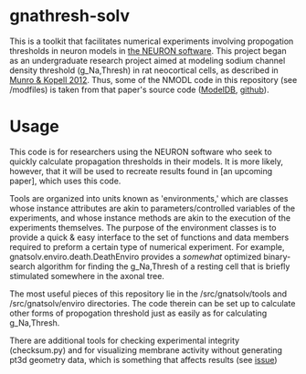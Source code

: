 # gnathresh-solv
This is a toolkit that facilitates numerical experiments involving propogation thresholds in neuron models in [the NEURON software](https://www.neuron.yale.edu/neuron/).
This project began as an undergraduate research project aimed at modeling sodium channel density threshold (g_Na,Thresh) in rat neocortical cells, as described in [Munro & Kopell 2012](https://doi.org/10.1152/jn.00709.2011). Thus, some of the NMODL code in this repository (see /modfiles) is taken from that paper's source code ([ModelDB](https://modeldb.science/136309?tab=2&file=Munro_Kopell_corticalcontrol),  [github](https://github.com/ModelDBRepository/136309)).

# Usage
This code is for researchers using the NEURON software who seek to quickly calculate propagation thresholds in their models. It is more likely, however, that it will be used to recreate results found in \[an upcoming paper\], which uses this code.

Tools are organized into units known as 'environments,' which are classes whose instance attributes are akin to parameters/controlled variables of the experiments, and whose instance methods are akin to the execution of the experiments themselves. The purpose of the environment classes is to provide a quick & easy interface to the set of functions and data members required to preform a certain type of numerical experiment. For example, gnatsolv.enviro.death.DeathEnviro provides a *somewhat* optimized binary-search algorithm for finding the g_Na,Thresh of a resting cell that is briefly stimulated somewhere in the axonal tree.

The most useful pieces of this repository lie in the /src/gnatsolv/tools and /src/gnatsolv/enviro directories. The code therein can be set up to calculate other forms of propogation threshold just as easily as for calculating g_Na,Thresh.

There are additional tools for checking experimental integrity (checksum.py) and for visualizing membrane activity without generating pt3d geometry data, which is something that affects results (see [issue](https://github.com/neuronsimulator/nrn/issues/3171))
